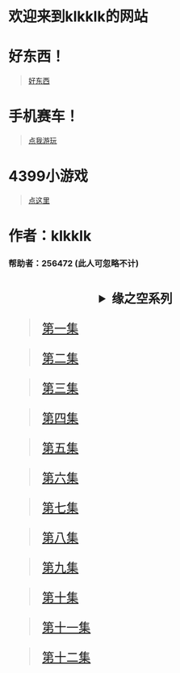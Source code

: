 # 欢迎来到klkklk的网站
# 好东西！
> [好东西](https://theklkklk.github.io/千万别点.vbs)
# 手机赛车！
> [点我游玩](http://h.4399.com/play/194955.htm)


# 4399小游戏
> [点这里](http://www.4399.com/)

# 作者：klkklk
### 帮助者：256472 (此人可忽略不计)

# <div align="center"><font size="5"><details><summary>缘之空系列</summary>
> [第一集](http://www.zzzfun.com/vod_play_id_197_sid_1_nid_1.html)

> [第二集](http://www.zzzfun.com/vod_play_id_197_sid_1_nid_2.html)

> [第三集](http://www.zzzfun.com/vod_play_id_197_sid_1_nid_3.html)

> [第四集](http://www.zzzfun.com/vod_play_id_197_sid_1_nid_4.html)

> [第五集](http://www.zzzfun.com/vod_play_id_197_sid_1_nid_5.html)

> [第六集](http://www.zzzfun.com/vod_play_id_197_sid_1_nid_6.html)

> [第七集](http://www.zzzfun.com/vod_play_id_197_sid_1_nid_7.html)

> [第八集](http://www.zzzfun.com/vod_play_id_197_sid_1_nid_8.html)

> [第九集](http://www.zzzfun.com/vod_play_id_197_sid_1_nid_9.html)

> [第十集](http://www.zzzfun.com/vod_play_id_197_sid_1_nid_10.html)

> [第十一集](http://www.zzzfun.com/vod_play_id_197_sid_1_nid_11.html)

> [第十二集](http://www.zzzfun.com/vod_play_id_197_sid_1_nid_12.html)

